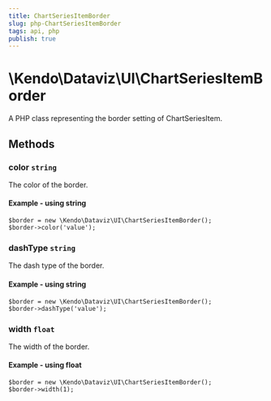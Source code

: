 ```yaml
---
title: ChartSeriesItemBorder
slug: php-ChartSeriesItemBorder
tags: api, php
publish: true
---
```


# \Kendo\Dataviz\UI\ChartSeriesItemBorder

A PHP class representing the border setting of ChartSeriesItem.


## Methods

### color `string`

The color of the border.


#### Example - using string
    $border = new \Kendo\Dataviz\UI\ChartSeriesItemBorder();
    $border->color('value');

### dashType `string`

The dash type of the border.


#### Example - using string
    $border = new \Kendo\Dataviz\UI\ChartSeriesItemBorder();
    $border->dashType('value');

### width `float`

The width of the border.


#### Example - using float
    $border = new \Kendo\Dataviz\UI\ChartSeriesItemBorder();
    $border->width(1);

